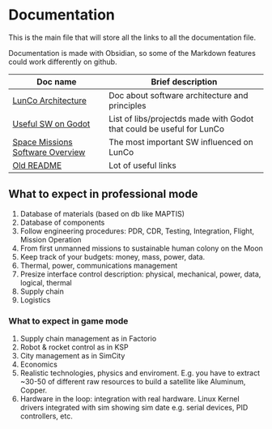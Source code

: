# Documentation

This is the main file that will store all the links to all the documentation file. 

Documentation is made with Obsidian, so some of the Markdown features could work differently on github.

| Doc name                                      | Brief description                                                     |
| --------------------------------------------- | --------------------------------------------------------------------- |
| [LunCo Architecture](./LunCo-Architecture.md) | Doc about software architecture and principles                        |
| [Useful SW on Godot](Useful-SW-on-Godot.md) | List of libs/projectds made with Godot that could be useful for LunCo |
| [Space Missions Software Overview](LunCo-Space-Mission-Software-Overview.md)| The most important SW influenced on LunCo                                                                 |
| [Old README](LunCo-Links.md) | Lot of useful links                                                                                                              |

## What to expect in professional mode

1. Database of materials (based on db like MAPTIS)
2. Database of components
3. Follow engineering procedures: PDR, CDR, Testing, Integration, Flight, Mission Operation
4. From first unmanned missions to sustainable human colony on the Moon
5. Keep track of your budgets: money, mass, power, data.
6. Thermal, power, communications management
7. Presize interface control description: physical, mechanical, power, data, logical, thermal
8. Supply chain
9. Logistics

### What to expect in game mode

1. Supply chain management as in Factorio
2. Robot & rocket control as in KSP
3. City management as in SimCity
4. Economics
5. Realistic technologies, physics and enviroment. E.g. you have to extract ~30-50 of different raw resources to build a satellite like Aluminum, Copper.
6. Hardware in the loop: integration with real hardware. Linux Kernel drivers integrated with sim showing sim date e.g. serial devices, PID controllers, etc. 